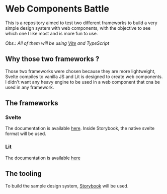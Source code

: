 # Web Components Battle

This is a repository aimed to test two different frameworks to build a very simple design system with web components, with the objective to see which one I like most and is more fun to use.

_Obs.: All of them will be using [Vite](https://vitejs.dev/guide/) and TypeScript_

## Why those two frameworks ?

Those two frameworks were chosen because they are more lightweight, Svelte compiles to vanilla JS and Lit is designed to create web components. I didn't want any heavy engine to be used in a web component that cna be used in any framework.

## The frameworks

### Svelte

The documentation is available [here](https://svelte.dev/docs). Inside Storybook, the native svelte format will be used.

### Lit

The documentation is available [here](https://lit.dev/docs/)

## The tooling

To build the sample design system, [Storybook](https://storybook.js.org/) will be used.
